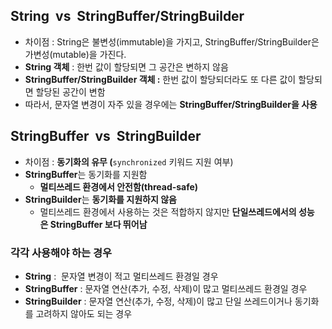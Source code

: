 ## **String  vs  StringBuffer/StringBuilder**

- 차이점 : String은 불변성(immutable)을 가지고, StringBuffer/StringBuilder은 가변성(mutable)을 가진다.
- **String 객체** : 한번 값이 할당되면 그 공간은 변하지 않음
- **StringBuffer/StringBuilder 객체 :** 한번 값이 할당되더라도 또 다른 값이 할당되면 할당된 공간이 변함
- 따라서, 문자열 변경이 자주 있을 경우에는 **StringBuffer/StringBuilder을 사용**


## **StringBuffer  vs  StringBuilder**

- 차이점 : **동기화의 유무 (**`synchronized` 키워드 지원 여부)
- **StringBuffer**는 동기화를 지원함
    - **멀티쓰레드 환경에서 안전함(thread-safe)**
- **StringBuilder**는 **동기화를 지원하지 않음**
    - 멀티쓰레드 환경에서 사용하는 것은 적합하지 않지만 **단일쓰레드에서의 성능은 StringBuffer 보다 뛰어남**

### 각각 사용해야 하는 경우

- **String** :  문자열 변경이 적고 멀티쓰레드 환경일 경우
- **StringBuffer** : 문자열 연산(추가, 수정, 삭제)이 많고 멀티쓰레드 환경일 경우
- **StringBuilder** : 문자열 연산(추가, 수정, 삭제)이 많고 단일 쓰레드이거나 동기화를 고려하지 않아도 되는 경우
